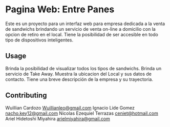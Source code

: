 # Pagina Web: Entre Panes

Este es un proyecto para un interfaz web para empresa dedicada a la venta de sandwichs brindando un servicio de venta on-line a domicilio con la opcion de retiro en el local. Tiene la posibilidad de ser accesible en todo tipo de dispositivos inteligentes.


## Usage

Brinda la posibilidad de visualizar todos los tipos de sandwichs.
Brinda un servicio de Take Away.
Muestra la ubicacion del Local y sus datos de contacto.
Tiene una breve descripción de la empresa y su trayectoria.

## Contributing

Wuillian Cardozo Wuillianleo@gmail.com
Ignacio Lide Gomez nacho.key12@gmail.com
Nicolas Ezequiel Terrazas ceniet@hotmail.com
Ariel Hidetoshi Miyahira arielmiyahira@gmail.com
